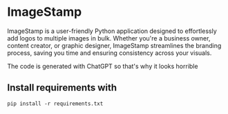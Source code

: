 # ImageStamp

ImageStamp is a user-friendly Python application designed to effortlessly add logos to multiple images in bulk. Whether you're a business owner, content creator, or graphic designer, ImageStamp streamlines the branding process, saving you time and ensuring consistency across your visuals.

The code is generated with ChatGPT so that's why it looks horrible

## Install requirements with

`pip install -r requirements.txt`
